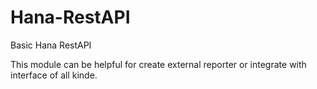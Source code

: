 # Hana-RestAPI
Basic Hana RestAPI 

This module can be helpful for create external reporter or integrate with interface of all kinde.
